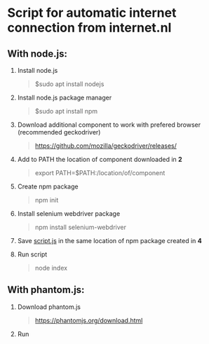 # Script for automatic internet connection from internet.nl

## With node.js:
1. Install node.js
    > $sudo apt install nodejs
2. Install node.js package manager
    > $sudo apt install npm

3. Download additional component to work with prefered browser (recommended geckodriver)
    > https://github.com/mozilla/geckodriver/releases/
4. Add to PATH the location of component downloaded in **2**
    > export PATH=$PATH:/location/of/component
5. Create npm package 
    > npm init
6.  Install selenium webdriver package
    > npm install selenium-webdriver
7. Save [script.js](https://github.com/saraferreirascf/Automatic-connection-test/blob/main/script.js) in the same location of npm package created in **4**
8. Run script
    > node index

## With phantom.js:
1. Download phantom.js 
    > https://phantomjs.org/download.html
2. Run 
    





